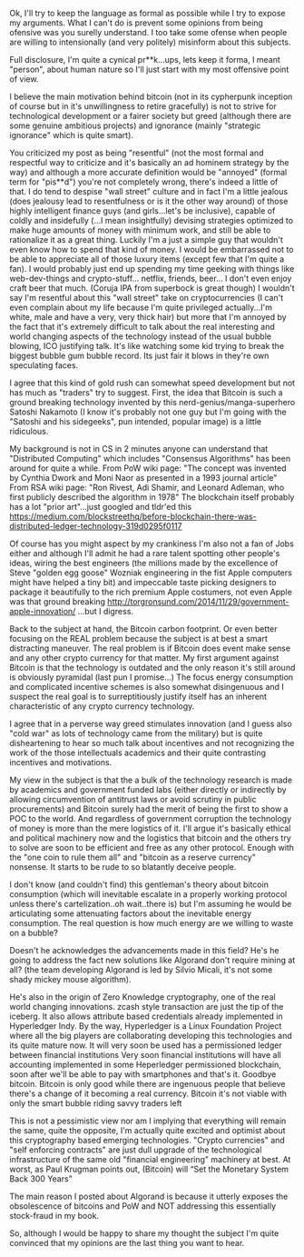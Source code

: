 Ok, I'll try to keep the language as formal as possible while I try to expose my arguments.
What I can't do is prevent some opinions from being ofensive was you surelly understand.
I too take some ofense when people are willing to intensionally (and very politely) misinform about this subjects.

Full disclosure, I'm quite a cynical pr**k...ups, lets keep it forma, I meant "person", about human nature so I'll just start with my most offensive point of view.

I believe the main motivation behind bitcoin (not in its cypherpunk inception of course but in it's unwillingness to retire gracefully) is not to strive for technological development or a fairer society but greed (although there are some genuine ambitious projects) and ignorance (mainly "strategic ignorance" which is quite smart).

You criticized my post as being "resentful" (not the most formal and respectful way to criticize and it's basically an ad hominem strategy by the way) and although a more accurate definition would be "annoyed" (formal term for "pis**d") you're not completely wrong, there's indeed a little of that.
I do tend to despise "wall street" culture and in fact I'm a little jealous (does jealousy lead to resentfulness or is it the other way around) of those highly intelligent finance guys (and girls...let's be inclusive), capable of coldly and insidefully (...I mean insightfully) devising strategies optimized to make huge amounts of money with minimum work, and still be able to rationalize it as a great thing.
Luckily I'm a just a simple guy that wouldn't even know how to spend that kind of money. I would be embarrassed not to be able to appreciate all of those luxury items (except few that I'm quite a fan). I would probably just end up spending my time geeking with things like web-dev-things and crypto-stuff... netflix, friends, beer... I don't even enjoy craft beer that much. (Coruja IPA from superbock is great though)
I wouldn't say I'm resentful about this "wall street" take on cryptocurrencies (I can't even complain about my life because I'm quite privileged actually...I'm white, male and have a very, very thick hair) but more that I'm annoyed by the fact that it's extremely difficult to talk about the real interesting and world changing aspects of the technology instead of the usual bubble blowing, ICO justifying talk. It's like watching some kid trying to break the biggest bubble gum bubble record. Its just fair it blows in they're own speculating faces.

I agree that this kind of gold rush can somewhat speed development but not has much as "traders" try to suggest.
First, the idea that Bitcoin is such a ground breaking technology invented by this nerd-genius/manga-superhero Satoshi Nakamoto (I know it's probably not one guy but I'm going with the "Satoshi and his sidegeeks", pun intended, popular image) is a little ridiculous.

My background is not in CS in 2 minutes anyone can understand that "Distributed Computing" which includes "Consensus Algorithms" has been around for quite a while.
From PoW wiki page: "The concept was invented by Cynthia Dwork and Moni Naor as presented in a 1993 journal article"
From RSA wiki page: "Ron Rivest, Adi Shamir, and Leonard Adleman, who first publicly described the algorithm in 1978"
The blockchain itself probably has a lot "prior art"...just googled and tldr'ed this https://medium.com/blockstreethq/before-blockchain-there-was-distributed-ledger-technology-319d0295f0117

Of course has you might aspect by my crankiness I'm also not a fan of Jobs either and although I'll admit he had a rare talent spotting other people's ideas, wiring the best engineers (the millions made by the excellence of Steve "golden egg goose" Wozniak engineering in the fist Apple computers might have helped a tiny bit) and impeccable taste picking designers to package it beautifully to the rich premium Apple costumers, not even Apple was that ground breaking http://torgronsund.com/2014/11/29/government-apple-innovation/
...but I digress.

Back to the subject at hand, the Bitcoin carbon footprint.
Or even better focusing on the REAL problem because the subject is at best a smart distracting maneuver.
The real problem is if Bitcoin does event make sense and any other crypto currency for that matter.
My first argument against Bitcoin is that the technology is outdated and the only reason it's still around is obviously pyramidal (last pun I promise...)
The focus energy consumption and complicated incentive schemes is also somewhat disingenuous and I suspect the real goal is to surreptitiously justify itself has an inherent characteristic of any crypto currency technology.

I agree that in a perverse way greed stimulates innovation (and I guess also "cold war" as lots of technology came from the military) but is quite disheartening to hear so much talk about incentives and not recognizing the work of the those intellectuals academics and their quite contrasting incentives and motivations.

My view in the subject is that the a bulk of the technology research is made by academics and government funded labs (either directly or indirectly by allowing circumvention of antitrust laws or avoid scrutiny in public procurements) and Bitcoin surely had the merit of being the first to show a POC to the world.
And regardless of government corruption the technology of money is more than the mere logistics of it.
I'll argue it's basically ethical and political machinery now and the logistics that bitcoin and the others try to solve are soon to be efficient and free as any other protocol.
Enough with the "one coin to rule them all" and "bitcoin as a reserve currency" nonsense. It starts to be rude to so blatantly deceive people.

I don't know (and couldn't find) this gentleman's theory about bitcoin consumption (which will inevitable escalate in a properly working protocol unless there's cartelization..oh wait..there is) but I'm assuming he would be articulating some attenuating factors about the inevitable energy consumption. The real question is how much energy are we willing to waste on a bubble?

Doesn't he acknowledges the advancements made in this field? He's he going to address the fact new solutions like Algorand don't require mining at all? (the team developing Algorand is led by Silvio Micali, it's not some shady mickey mouse algorithm).

He's also in the origin of Zero Knowledge cryptography, one of the real world changing innovations. zcash style transaction are just the tip of the iceberg.
It also allows attribute based credentials already implemented in Hyperledger Indy.
By the way, Hyperledger is a Linux Foundation Project where all the big players are collaborating developing this technologies and its quite mature now.
It will very soon be used has a permissioned ledger between financial institutions
Very soon financial institutions will have all accounting implemented in some Heperledger permissioned blockchain, soon after we'll be able to pay with smartphones and that's it.
Goodbye bitcoin. Bitcoin is only good while there are ingenuous people that believe there's a change of it becoming a real currency.
Bitcoin it's not viable with only the smart bubble riding savvy traders left

This is not a pessimistic view nor am I implying that everything will remain the same, quite the opposite, I'm actually quite excited and optimist about this cryptography based emerging technologies.
"Crypto currencies" and "self enforcing contracts" are just dull upgrade of the technological infrastructure of the same old "financial engineering" machinery at best.
At worst, as Paul Krugman points out, (Bitcoin) will “Set the Monetary System Back 300 Years”

The main reason I posted about Algorand is because it utterly exposes the obsolescence of bitcoins and PoW and NOT addressing this essentially stock-fraud in my book.

So, although I would be happy to share my thought the subject I'm quite convinced that my opinions are the last thing you want to hear.
